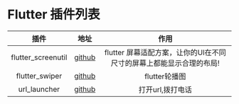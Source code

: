# Flutter 插件列表
|插件|地址|作用|
|:---:|:---:|:-------:|
|flutter_screenutil|[github](https://github.com/OpenFlutter/flutter_screenutil "flutter_screenutil")|flutter 屏幕适配方案，让你的UI在不同尺寸的屏幕上都能显示合理的布局!|
|flutter_swiper|[github](https://github.com/best-flutter/flutter_swiper "flutter_swiper")|flutter轮播图|
|url_launcher|[github](https://github.com/flutter/plugins/tree/master/packages/url_launcher "url_launcher")|打开url,拨打电话|


 <Vssue title="flutter-plugin" />
